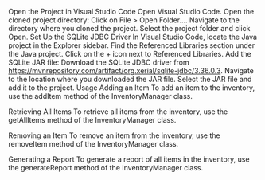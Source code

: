 Open the Project in Visual Studio Code
Open Visual Studio Code.
Open the cloned project directory:
Click on File > Open Folder....
Navigate to the directory where you cloned the project.
Select the project folder and click Open.
Set Up the SQLite JDBC Driver
In Visual Studio Code, locate the Java project in the Explorer sidebar.
Find the Referenced Libraries section under the Java project.
Click on the + icon next to Referenced Libraries.
Add the SQLite JAR file:
Download the SQLite JDBC driver from https://mvnrepository.com/artifact/org.xerial/sqlite-jdbc/3.36.0.3.
Navigate to the location where you downloaded the JAR file.
Select the JAR file and add it to the project.
Usage
Adding an Item
To add an item to the inventory, use the addItem method of the InventoryManager class.

Retrieving All Items
To retrieve all items from the inventory, use the getAllItems method of the InventoryManager class.

Removing an Item
To remove an item from the inventory, use the removeItem method of the InventoryManager class.

Generating a Report
To generate a report of all items in the inventory, use the generateReport method of the InventoryManager class.

